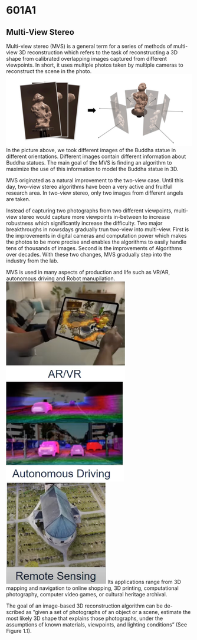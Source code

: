 # 601A1
## Multi-View Stereo
  Multi-view stereo (MVS) is a general term for a series of methods of multi-view 3D reconstruction which refers to the task of reconstructing a 3D shape from calibrated overlapping images captured from different viewpoints. In short, it uses multiple photos taken by multiple cameras to reconstruct the scene in the photo.
![](/images/1.png)
  In the picture above, we took different images of the Buddha statue in different orientations. Different images contain different information about Buddha statues. The main goal of the MVS is finding an algorithm to maximize the use of this information to model the Buddha statue in 3D. 

  MVS originated as a natural improvement to the two-view case. Until this day, two-view stereo algorithms have been a very active and fruitful research area. In two-view stereo, only two images from different angels are taken. 
  
  Instead of capturing two photographs from two different viewpoints, multi-view stereo would capture more viewpoints in-between to increase robustness which significantly increase the difficulty. Two major breakthroughs in nowsdays gradually trun two-view into multi-view. First is the improvements in digital cameras and computation power which makes the photos to be more precise and enables the algorithms to easily handle tens of thousands of images. Second is the improvements of Algorithms over decades. With these two changes, MVS gradually step into the industry from the lab.
  
MVS is used in many aspects of production and life such as VR/AR, autonomous driving and Robot manupilation. 
  ![](/images/AR.png) ![](/images/autonomous.png) ![](/images/robot.png)
Its applications range from 3D mapping and navigation to online shopping, 3D printing, computational photography, computer video games, or cultural heritage archival.

The goal of an image-based 3D reconstruction algorithm can be de- scribed as ”given a set of photographs of an object or a scene, estimate
the most likely 3D shape that explains those photographs, under the assumptions of known materials, viewpoints, and lighting conditions” (See Figure 1.1).
